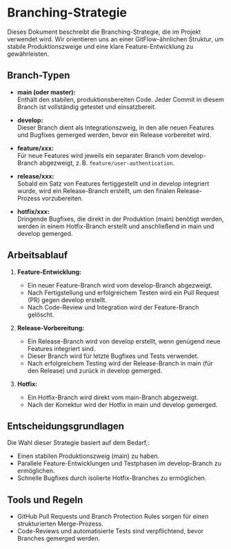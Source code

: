 
# Branching-Strategie

Dieses Dokument beschreibt die Branching-Strategie, die im Projekt verwendet wird. Wir orientieren uns an einer GitFlow-ähnlichen Struktur, um stabile Produktionszweige und eine klare Feature-Entwicklung zu gewährleisten.

## Branch-Typen

- **main (oder master):**  
  Enthält den stabilen, produktionsbereiten Code. Jeder Commit in diesem Branch ist vollständig getestet und einsatzbereit.

- **develop:**  
  Dieser Branch dient als Integrationszweig, in den alle neuen Features und Bugfixes gemerged werden, bevor ein Release vorbereitet wird.

- **feature/xxx:**  
  Für neue Features wird jeweils ein separater Branch vom develop-Branch abgezweigt, z. B. `feature/user-authentication`.

- **release/xxx:**  
  Sobald ein Satz von Features fertiggestellt und in develop integriert wurde, wird ein Release-Branch erstellt, um den finalen Release-Prozess vorzubereiten.

- **hotfix/xxx:**  
  Dringende Bugfixes, die direkt in der Produktion (main) benötigt werden, werden in einem Hotfix-Branch erstellt und anschließend in main und develop gemerged.

## Arbeitsablauf

1. **Feature-Entwicklung:**  
   - Ein neuer Feature-Branch wird vom develop-Branch abgezweigt.
   - Nach Fertigstellung und erfolgreichem Testen wird ein Pull Request (PR) gegen develop erstellt.
   - Nach Code-Review und Integration wird der Feature-Branch gelöscht.

2. **Release-Vorbereitung:**  
   - Ein Release-Branch wird von develop erstellt, wenn genügend neue Features integriert sind.
   - Dieser Branch wird für letzte Bugfixes und Tests verwendet.
   - Nach erfolgreichem Testing wird der Release-Branch in main (für den Release) und zurück in develop gemerged.

3. **Hotfix:**  
   - Ein Hotfix-Branch wird direkt vom main-Branch abgezweigt.
   - Nach der Korrektur wird der Hotfix in main und develop gemerged.

## Entscheidungsgrundlagen

Die Wahl dieser Strategie basiert auf dem Bedarf,:
- Einen stabilen Produktionszweig (main) zu haben.
- Parallele Feature-Entwicklungen und Testphasen im develop-Branch zu ermöglichen.
- Schnelle Bugfixes durch isolierte Hotfix-Branches zu ermöglichen.

## Tools und Regeln

- GitHub Pull Requests und Branch Protection Rules sorgen für einen strukturierten Merge-Prozess.
- Code-Reviews und automatisierte Tests sind verpflichtend, bevor Branches gemerged werden.

